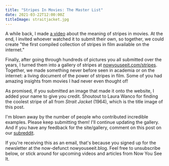 ```yaml
---
title: "Stripes In Movies: The Master List"
date: 2021-03-22T12:00:00Z
titleImage: straitjacket.jpg
---
```

A while back, I made [a video](https://www.youtube.com/watch?v=Y1U4YkNkoG0) about the meaning of stripes in movies. At the end, I invited whoever watched it to submit their own, so together, we could create "the first compiled collection of stripes in film available on the internet." 

Finally, after going through hundreds of pictures you all submitted over the years, I turned them into a gallery of stripes at [nowyouseeit.com/stripes](https://www.nowyouseeit.com/stripes). Together, we made something never before seen in academia or on the internet: a living document of the power of stripes in film. Some of you had amazing insights from movies I had never even thought of! 

As promised, if you submitted an image that made it onto the website, I added your name to give you credit. Shoutout to Laura Wanco for finding the coolest stripe of all from _Strait Jacket_ (1964), which is the title image of this post.

I'm blown away by the number of people who contributed incredible examples. Please keep submitting them! I'll continue updating the gallery. And if you have any feedback for the site/gallery, comment on this post on our [subreddit](https://reddit.com/r/nowyouseeit).

If you're receiving this as an email, that's because you signed up for the newsletter at the now-defunct nowyouseeit.blog. Feel free to unsubscribe below, or stick around for upcoming videos and articles from Now You See It.